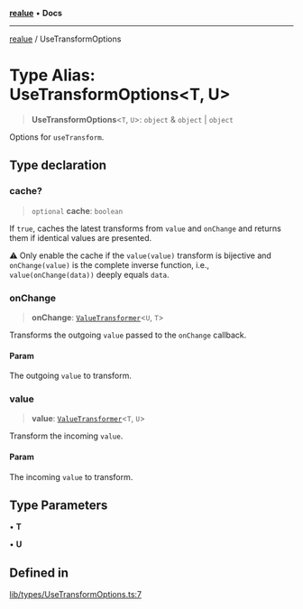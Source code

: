 [**realue**](../README.md) • **Docs**

***

[realue](../README.md) / UseTransformOptions

# Type Alias: UseTransformOptions\<T, U\>

> **UseTransformOptions**\<`T`, `U`\>: `object` & `object` \| `object`

Options for `useTransform`.

## Type declaration

### cache?

> `optional` **cache**: `boolean`

If `true`, caches the latest transforms from `value` and `onChange` and returns them if identical values are presented.

⚠️ Only enable the cache if the `value(value)` transform is bijective and `onChange(value)` is the complete inverse function, i.e., `value(onChange(data))` deeply equals `data`.

### onChange

> **onChange**: [`ValueTransformer`](ValueTransformer.md)\<`U`, `T`\>

Transforms the outgoing `value` passed to the `onChange` callback.

#### Param

The outgoing `value` to transform.

### value

> **value**: [`ValueTransformer`](ValueTransformer.md)\<`T`, `U`\>

Transform the incoming `value`.

#### Param

The incoming `value` to transform.

## Type Parameters

• **T**

• **U**

## Defined in

[lib/types/UseTransformOptions.ts:7](https://github.com/nevoland/realue/blob/439801296602d9ef58e3e6fbfd3252b0bea604d8/lib/types/UseTransformOptions.ts#L7)
